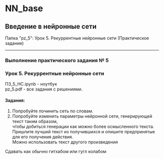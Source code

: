 # NN_base
## Введение в нейронные сети

Папка "pz_5": Урок 5. Рекуррентные нейронные сети (Практическое задание)
___________________________
### Выполнение практического задания № 5
### Урок 5. Рекуррентные нейронные сети

ПЗ_5_НС.ipynb	- ноутбук <br>
pz_5.pdf	- все задания с решениями.

#### Задания:


1.  Попробуйте починить сеть по словам.
2.  Попробуйте изменить параметры нейронной сети, генерирующей текст таким образом, <br>
чтобы добиться генерации как можно более осмысленного текста. <br>
Пришлите лучший текст из получившихся и опишите предпринятые для его получения действия. <br>
Можно использовать текст другого произведения

Сдавать как обычно гитхабом или гугл колабом
